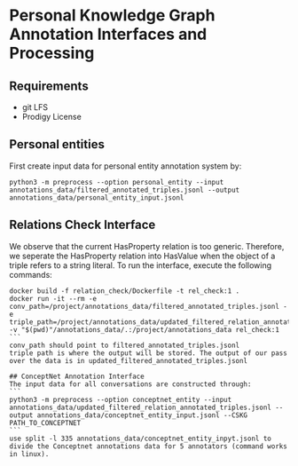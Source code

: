 # Personal Knowledge Graph Annotation Interfaces and Processing

## Requirements
- git LFS
- Prodigy License

## Personal entities
First create input data for personal entity annotation system by:
```
python3 -m preprocess --option personal_entity --input annotations_data/filtered_annotated_triples.jsonl --output annotations_data/personal_entity_input.jsonl
```

## Relations Check Interface
We observe that the current HasProperty relation is too generic. Therefore, we seperate the HasProperty relation into HasValue when the object of a triple refers to a string literal. To run the interface, execute the following commands:
````
docker build -f relation_check/Dockerfile -t rel_check:1 .
docker run -it --rm -e conv_path=/project/annotations_data/filtered_annotated_triples.jsonl -e triple_path=/project/annotations_data/updated_filtered_relation_annotated_triples.jsonl -v "$(pwd)"/annotations_data/.:/project/annotations_data rel_check:1
```
conv_path should point to filtered_annotated_triples.jsonl
triple path is where the output will be stored. The output of our pass over the data is in updated_filtered_annotated_triples.jsonl

## ConceptNet Annotation Interface
The input data for all conversations are constructed through:
```
python3 -m preprocess --option conceptnet_entity --input annotations_data/updated_filtered_relation_annotated_triples.jsonl --output annotations_data/conceptnet_entity_input.jsonl --CSKG PATH_TO_CONCEPTNET
```
use split -l 335 annotations_data/conceptnet_entity_inpyt.jsonl to divide the Conceptnet annotations data for 5 annotators (command works in linux).
